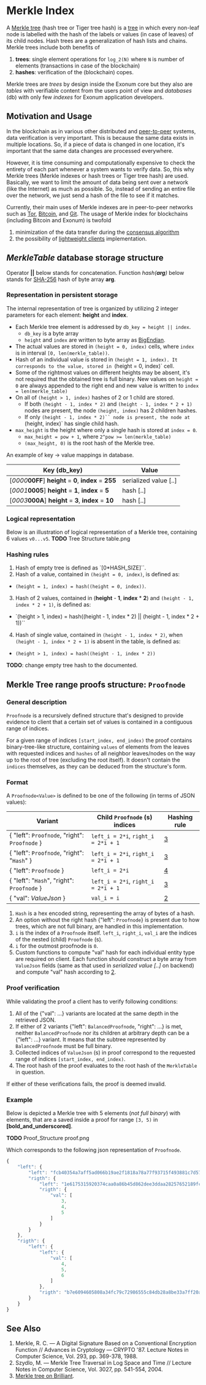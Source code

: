 # Merkle Index

A [Merkle tree][wiki-merkle-index] (hash tree or Tiger tree hash)
is a [tree][wiki-tree] in which every non-leaf node is labelled with the hash
of the labels or values (in case of leaves) of its child nodes. Hash trees are
a generalization of hash lists and chains. Merkle trees include both benefits of

1. **trees**: single element operations for `log_2(N)` where `N` is number of
  elements (transactions in case of the blockchain)
2. **hashes**: verification of the (blockchain) copes.

Merkle trees are *trees* by design inside the Exonum core but they also are
*tables* with verifiable content from the users point of view and *databases*
(db) with only few *indexes* for Exonum application developers.

## Motivation and Usage

In the blockchain as in various other distributed and [peer-to-peer][wiki:p2p]
systems, data verification is very important. This is because the same data
exists in multiple locations. So, if a piece of data is changed in one
location, it's important that the same data changes are processed everywhere.

However, it is time consuming and computationally expensive to check the
entirety of each part whenever a system wants to verify data. So, this why
Merkle trees (Merkle indexes or hash trees or Tiger tree hash) are used.
Basically, we want to limit the amount of data being sent over a network (like
the Internet) as much as possible. So, instead of sending an entire file over
the network, we just send a hash of the file to see if it matches.

Currently, their main uses of Merkle indexes are in peer-to-peer networks such
as [Tor][tor], [Bitcoin][bitcoin], and [Git][wiki:git]. The usage of Merkle
index for blockchains (including Bitcoin and Exonum) is twofold

1. minimization of the data transfer during the
  [consensus algorithm](./consensus/consensus.md)
2. the possibility of [lightweight clients](../architecture/clients.md)
  implementation.

## *MerkleTable* database storage structure

Operator __||__ below stands for concatenation. Function _hash(**arg**)_ below
stands for [SHA-256][sha-256] hash of byte array **arg**.

### Representation in persistent storage

The internal representation of tree is organized by utilizing 2 integer
parameters for each element: **height** and **index**.

- Each Merkle tree element is addressed by `db_key = height ||
  index`.
  * `db_key` is a byte array
  * `height` and `index` are written to byte array as
    [BigEndian][wiki:big-endian].
- The actual values are stored in `(height = 0, index)` cells,
  where `index` is in interval `[0, len(merkle_table))`.
- Hash of an individual value is stored in `(height = 1, index).
  It corresponds to the value, stored in `(height = 0, index)` cell.
- Some of the rightmost values on different heights may be absent, it's not
  required that the obtained tree is full binary. New values on `height =
  0` are always appended to the right end and new value is written to
  `index = len(merkle_table)`
- On all of `(height > 1, index)` hashes of 2 or 1 child are
  stored.
  - If both `(height - 1, index * 2)` and `(height - 1, index * 2 + 1)`
    nodes are present, the node `(height, index)` has 2 children hashes.
  - If only `(height - 1, index * 2)`` node is present, the
    node at `(height, index)` has single child hash.
- `max_height` is the height where only a single hash is stored at `index = 0`.
  - `max_height = pow + 1`, where `2^pow >= len(merkle_table)`
  - `(max_height, 0)` is the root hash of the Merkle tree.

An example of key -> value mappings in database.

Key (db\_key) | Value
------------ | -------------
[_0000_**00FF**]  **height** = **0**, **index** = **255**   | serialized value [..]
[_0001_**0005**]  **height** = **1**, **index** = **5**   | hash [..]
[_0003_**000A**]  **height** = **3**, **index** = **10**   | hash [..]

### Logical representation

Below is an illustration of logical representation of a Merkle tree, containing
6 values `v0...v5`.
**TODO** Tree Structure table.png

### Hashing rules

1. Hash of empty tree is defined as `[0*HASH_SIZE]``.
2. Hash of a value, contained in `(height = 0, index)`, is defined
  as:
  - `(height = 1, index) = hash((height = 0, index))`.
3. Hash of 2 values, contained in (**height** - **1**, **index** \* **2**) and
  `(height - 1, index * 2 + 1)`, is defined as:
  - `(height > 1, index) = hash((height - 1, index *
    2) || (height - 1, index * 2 + 1))``
4. Hash of single value, contained in `(height - 1, index * 2)`,
  when `(height - 1, index * 2 + 1)` is absent in the
  table, is defined as:
  - `(height > 1, index) = hash((height - 1, index * 2))`

**TODO**: change empty tree hash to the documented.

## Merkle Tree range proofs structure: `Proofnode`

### General description

`Proofnode` is a recursively defined structure that's designed to provide
evidence to client that a certain set of values is contained in a contiguous
range of indices.

For a given range of indices `[start_index, end_index)` the proof
contains binary-tree-like structure, containing `values` of elements from
the leaves with requested indices and `hashes` of all neighbor leaves/nodes
on the way up to the root of tree (excluding the root itself). It doesn't
contain the `indices` themselves, as they can be deduced from the structure's
form.

### Format

A `Proofnode<Value>` is defined to be one of the following (in terms of JSON values):

Variant | Child `Proofnode` (s) indices | Hashing rule
------------ | ------------- | -------------
{ "left": `Proofnode`, "right": `Proofnode` } | `left_i = 2*i`, `right_i = 2*i + 1` | [3](#hashing-rules)
{ "left": `Proofnode`, "right": "`Hash`" } | `left_i = 2*i`, `right_i = 2*i + 1` | [3](#hashing-rules)
{ "left": `Proofnode` } | `left_i = 2*i` | [4](#hashing-rules)
{ "left": "`Hash`", "right": `Proofnode` } | `left_i = 2*i`, `right_i = 2*i + 1` | [3](#hashing-rules)
{ "val": *ValueJson* } | `val_i = i` | [2](#hashing-rules)

1. `Hash` is a hex encoded string, representing the array of bytes of a hash.
2. An option without the right hash \{"left": `Proofnode`\} is present due to how
  trees, which are not full binary, are handled in this implementation.
3. `i` is the index of a `Proofnode` itself. `left_i`, `right_i`,
  `val_i` are the indices of the nested (child) `Proofnode` (s).
4. `i` for the outmost proofnode is `0`.
5. Custom functions to compute "val" hash for each individual entity type are
  required on client. Each function should construct a byte array from
  `ValueJson` fields (same as that used in *serialized value [..]* on backend)
  and compute "val" hash according to [2](#hashing-rules).

### Proof verification

While validating the proof a client has to verify following conditions:

1. All of the {"val": ...} variants are located at the same depth in the
  retrieved JSON.
2. If either of 2 variants {"left": `BalancedProofnode`, "right": ...} is
  met, neither `BalancedProofnode` nor its children at arbitrary depth can be a
  {"left": ...} variant. It means that the subtree represented by
  `BalancedProofnode` must be full binary.
3. Collected indices of `ValueJson` (s) in proof correspond to the requested
  range of indices `[start_index, end_index)`.
4. The root hash of the proof evaluates to the root hash of the `MerkleTable`
  in question.

If either of these verifications fails, the proof is deemed invalid.

### Example

Below is depicted a Merkle tree with 5 elements (*not full binary*) with
elements, that are a saved inside a proof for range `[3, 5)` in
**[bold_and_underscored]**.

**TODO** Proof_Structure proof.png

Which corresponds to the following json representation of `Proofnode`.

```javascript
{
    "left": {
        "left": "fcb40354a7aff5ad066b19ae2f1818a78a77f93715f493881c7d57cbcaeb25c9",
        "rigth": {
            "left": "1e6175315920374caa0a86b45d862dee3ddaa28257652189fc1dfbe07479436a",
            "rigth": {
                "val": [
                    3,
                    4,
                    5
                ]
            }
        }
    },
    "rigth": {
        "left": {
            "left": {
                "val": [
                    4,
                    5,
                    6
                ]
            },
            "rigth": "b7e6094605808a34fc79c72986555c84db28a8be33a7ff20ac35745eaddd683a"
        }
    }
}
```

## See Also

1. Merkle, R. C. — A Digital Signature Based on a Conventional Encryption
  Function // Advances in Cryptology — CRYPTO '87. Lecture Notes in Computer
  Science, Vol. 293, pp. 369-378, 1988.
2. Szydlo, M. — Merkle Tree Traversal in Log Space and Time // Lecture Notes in
  Computer Science, Vol. 3027, pp. 541-554, 2004.
3. [Merkle tree on Brilliant](https://brilliant.org/wiki/merkle-tree/).

[wiki-merkle-index]: https://en.wikipedia.org/wiki/Merkle_tree
[wiki-tree]: https://en.wikipedia.org/wiki/Tree_(data_structure)
[wiki:p2p]: https://en.wikipedia.org/wiki/Peer-to-peer
[bitcoin]: https://bitcoin.org/bitcoin.pdf
[tor]: https://www.torproject.org/
[wiki:git]: https://en.wikipedia.org/wiki/Git
[wiki:big-endian]: https://en.wikipedia.org/wiki/Endianness
[sha-256]: http://nvlpubs.nist.gov/nistpubs/FIPS/NIST.FIPS.180-4.pdf
